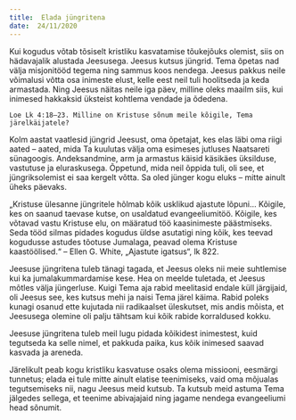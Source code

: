 ```yaml
---
title:  Elada jüngritena  
date:  24/11/2020  
---
```


Kui kogudus võtab tõsiselt kristliku kasvatamise tõukejõuks olemist, siis on hädavajalik alustada Jeesusega. Jeesus kutsus jüngrid. Tema õpetas nad välja misjonitööd tegema ning sammus koos nendega. Jeesus pakkus neile võimalusi võtta osa inimeste elust, kelle eest neil tuli hoolitseda ja keda armastada. Ning Jeesus näitas neile iga päev, milline oleks maailm siis, kui inimesed hakkaksid üksteist kohtlema vendade ja õdedena.

`Loe Lk 4:18–23. Milline on Kristuse sõnum meile kõigile, Tema järelkäijatele?`

Kolm aastat vaatlesid jüngrid Jeesust, oma õpetajat, kes elas läbi oma riigi aated – aated, mida Ta kuulutas välja oma esimeses jutluses Naatsareti sünagoogis. Andeksandmine, arm ja armastus käisid käsikäes üksilduse, vastutuse ja eluraskusega. Õppetund, mida neil õppida tuli, oli see, et jüngriksolemist ei saa kergelt võtta. Sa oled jünger kogu eluks – mitte ainult üheks päevaks.

„Kristuse ülesanne jüngritele hõlmab kõik usklikud ajastute lõpuni… Kõigile, kes on saanud taevase kutse, on usaldatud evangeeliumitöö. Kõigile, kes võtavad vastu Kristuse elu, on määratud töö kaasinimeste päästmiseks. Seda tööd silmas pidades kogudus üldse asutatigi ning kõik, kes teevad kogudusse astudes tõotuse Jumalaga, peavad olema Kristuse kaastöölised.“ – Ellen G. White, „Ajastute igatsus“, lk 822.

Jeesuse jüngritena tuleb tänagi tagada, et Jeesus oleks nii meie suhtlemise kui ka jumalakummardamise kese. Hea on meelde tuletada, et Jeesus mõtles välja jüngerluse. Kuigi Tema aja rabid meelitasid endale küll järgijaid, oli Jeesus see, kes kutsus mehi ja naisi Tema järel käima. Rabid poleks kunagi osanud ette kujutada nii radikaalset üleskutset, mis andis mõista, et Jeesusega olemine oli palju tähtsam kui kõik rabide korraldused kokku.

Jeesuse jüngritena tuleb meil lugu pidada kõikidest inimestest, kuid tegutseda ka selle nimel, et pakkuda paika, kus kõik inimesed saavad kasvada ja areneda.

Järelikult peab kogu kristliku kasvatuse osaks olema missiooni, eesmärgi tunnetus; elada ei tule mitte ainult elatise teenimiseks, vaid oma mõjualas tegutsemiseks nii, nagu Jeesus meid kutsub. Ta kutsub meid astuma Tema jälgedes sellega, et teenime abivajajaid ning jagame nendega evangeeliumi head sõnumit.
